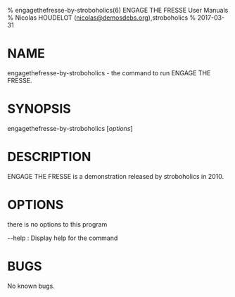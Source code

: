 % engagethefresse-by-stroboholics(6) ENGAGE THE FRESSE User Manuals
% Nicolas HOUDELOT (nicolas@demosdebs.org),stroboholics
% 2017-03-31

# NAME
engagethefresse-by-stroboholics - the command to run ENGAGE THE FRESSE.

# SYNOPSIS
engagethefresse-by-stroboholics [*options*]

# DESCRIPTION
ENGAGE THE FRESSE is a demonstration released by stroboholics in 2010.

# OPTIONS
there is no options to this program

\--help
:   Display help for the command

# BUGS
No known bugs.
